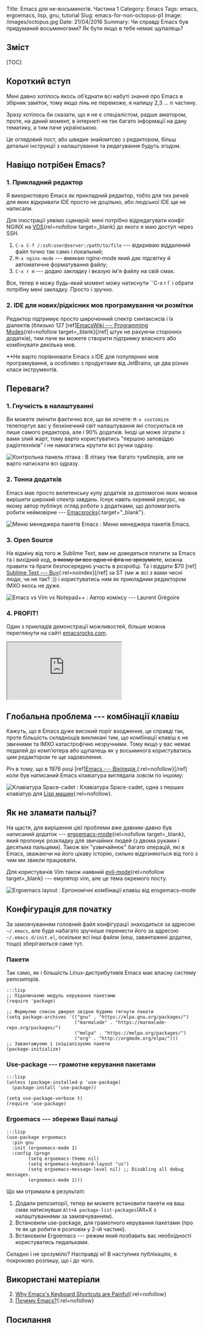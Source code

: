 Title: Emacs для не-восьминогів. Частина 1
Category: Emacs
Tags: emacs, ergoemacs, lisp, gnu, tutorial
Slug: emacs-for-non-octopus-p1
Image: /images/octopus.jpg
Date: 21/04/2016
Summary: Чи справді Emacs був придуманий восьминогами?
          Як бути якщо в тебе немає щупалець?

## Зміст

[TOC]

## Короткий вступ

Мені давно хотілось якось об’єднати всі набуті знання про Emacs в збірник заміток, тому якщо лінь не
переможе, я напишу 2,3 ... n частину.

Зразу хотілось би сказати, що я не є спеціалістом, радше аматором, проте, на даний момент, в
інтернеті не так багато інформації на дану тематику, а тим паче українською. 

Це оглядовий пост, або швидке знайомтсво з редактором, більш детальні інструкції з налаштування та
редагування будуть згодом.


## Навіщо потрібен Emacs?

### 1. Прикладний редактор

Я використовую Emacs як прикладний редактор, тобто для тих речей для яких відкривати IDE просто не
доцільно, або людської IDE ще не написали.

Для ілюстрації уявімо сценарій: мені потрібно відредагувати конфіг NGINX
на [VDS](https://m.do.co/c/6463f665f8bc){rel=nofollow target=_blank} до якого я маю доступ через SSH.

1. `C-x C-f /:ssh:user@server:/path/to/file` --- відкриваю віддалений файл точно так само і локальний;
2. `M-x nginx-mode` --- вмикаю nginx-mode який дає підсвітку й автоматичне форматування файлу;
3. `C-x r m` --- додаю закладку і вказую ім'я файлу на свій смак.

Все, тепер я можу будь-який момент можу натиснути ``C-x r l` і обрати потрібну мені
закладку. Просто і зручно.

### 2. IDE для нових/рідкісних мов програмування чи розмітки

Редактор підтримує просто широченний спектр синтаксисів і їх діалектів (близько
127 [ref][EmacsWiki --- Programming Modes](https://goo.gl/bgQtQb){rel=nofollow target=_blank}[/ref]
штук не рахуючи сторонніх додатків), тим паче ви можете створити підтримку власного або комбінувати
декілька мов.

**Не варто порівнювати Emacs з IDE для популярних мов програмування, а особливо з продуктами від
JetBrains, це два різних класи інструментів.

## Переваги?

### 1. Гнучкість в налаштуванні

Ви можете змінити фактично все, що ви хочете: `M-x customize` телепортує вас у безкінечний світ
налаштування які стосуються не лише самого редактора, але і 90% додатків. Іноді це може зіграти з
вами злий жарт, тому варто користуватись "першою заповіддю радіотехніків" і не намагатись крутити
всі ручки одразу.

![Контрольна панель літака](images/plane-control-panel.jpg)
: В літаку теж багато тумблерів, але не варто натискати всі одразу.

### 2. Тонна додатків

Emacs має просто велетенську купу додатків за допомогою яких можна вирішити широкий спектр завдань.
Існує навіть окремий ресурс, на якому автор публікує огляд роботи з додатками, що допомагають робити
неймовірне --- [Emacsrocks](http://emacsrocks.com/){:target="_blank"}.

![Меню менеджера пакетів Emacs](/images/emacs-packages.png)
: Меню менеджера пакетів Emacs.

### 3. Open Source

На відміну від того ж Sublime Text, вам не доведеться платити за Emacs та і вихідний код, <s>в якому
ви все одно ні фіга не зрозумієте</s>, можна правити та брати безпосередню участь в розробці. Та і
віддати $70 [ref] [Sublime Text --- Buy](https://www.sublimetext.com/buy){:rel=noindex}[/ref] за ST
(ми ж всі з вами чесні люди, чи не так?  :)) і користуватись ним як прикладним редактором ІМХО якось
не дуже.

![Emacs vs Vim vs Notepad++](images/emacs-vs-vim-vs-notepad.png)
: Автор коміксу --- Laurent Grégoire


### 4. PROFIT!

Один з прикладів демонстрації можливостей, більше можна переглянути на
сайті [emacsrocks.com](https://emacsrocks.com).

<div class="embed-responsive embed-responsive-16by9">
<iframe class="embed-responsive-item" src="https://www.youtube.com/embed/jNa3axo40qM">
</iframe>
</div> 

## Глобальна проблема --- комбінації клавіш

Кажуть, що в Emacs дуже високий поріг входження, це справді так, проте більшість складнощів
викликані тим, що комбінації клавіш є не звичними та ІМХО катастрофічно незручними. Тому якщо у вас
немає педалей до комп’ютера або щупалець як у восьминога користуватись цим редактором те ще
задоволення.

Річ в тому, що в 1976 році
[ref][Emacs --- Вікіпедія.](https://uk.wikipedia.org/wiki/Emacs){:rel=nofollow}[/ref] коли був
написаний Emacs клавіатура виглядала зовсім по іншому:

![Клавіатура Space-cadet](/images/emacs-keyboard.jpg)
: Клавіатура Space-cadet, одна з перших клавіатур для
[Lisp машин](https://wikipedia.org/){:rel=nofollow}.

## Як не зламати пальці?

На щастя, для вирішення цієї проблеми вже давним-давно був написаний додаток
--- [ergoemacs-mode](https://ergoemacs.github.io/){rel=nofollow target=_blank}, який пропонує
розкладку для звичайних людей (з двома руками і десятьма пальцями). Також він "узвичайнює" багато
операцій, які в Emacs, зважаючи на його цікаву історію, сильно відрізняються від того з чим ми
звикли працювати.

Для користувачів Vim також наявний [evil-mode](){rel=nofollow target=_blank} --- емулятор vim, але
це тема окремого посту.


![Ergoemacs layout](images/ergoemacs-layout-us.png)
: Ергономічні комбінації клавіш від erogemacs-mode

## Конфігурація для початку

За замовчуванням головний файл конфігурації знаходиться за адресою `~/.emacs`, але буде набагато
зручніше перенести його за адресою `~/.emacs.d/init.el`, оскільки всі інші файли (кеш, завантажені
додатки, тощо) зберігаються саме тут.

### Пакети

Так само, як і більшість Linux-дистрибутивів Emacs має власну систему репозиторїв.

```
:::lisp
;; Підключаємо модуль керування пакетами
(require 'package)

;; Формуємо список джерел звідки будемо тягнути пакети
(setq package-archives '(("gnu" . "https://elpa.gnu.org/packages/")
                         ("marmalade" . "https://marmalade-repo.org/packages/")
                         ("melpa" . "https://melpa.org/packages/")
						 ("org" . "http://orgmode.org/elpa/")))
;; Завантажуємо і ініціалізуємо пакети
(package-initialize)
```

### Use-package --- грамотне керування пакетами


```
:::lisp
(unless (package-installed-p 'use-package)
  (package-install 'use-package))
  
(setq use-package-verbose t)
(require 'use-package)
```

### Ergoemacs --- збереже Ваші пальці

```
:::lisp
(use-package ergoemacs
  :pin gnu
  :init (ergoemacs-mode 1)
  :config (progn 
	    (setq ergoemacs-theme nil)
	    (setq ergoemacs-keyboard-layout "us")
	    (setq ergoemacs-message-level nil) ;; Disabling all debug messages.
	    (ergoemacs-mode 1)))
```

Що ми отримали в результаті:

1. Додали репозиторії, тепер ви можете встановити пакети на ваш смак натиснувши `Alt+A
   package-list-packages`(Alt+X з налаштуваннями за замовчуванням).
2. Встановили use-package, для грамотного керування пакетами (про те як це робити я розповім у 2-ій
   частині).
3. Встановили Ergoemacs --- режим який позбавить вас необхідності користуватись педальками.

Складно і не зрозуміло? Насправді ні! В наступних публікаціях, я покроково розпишу, що і до чого.

## Використані матеріали
2. [Why Emacs's Keyboard Shortcuts are Painful](https://goo.gl/LDjHrl){:rel=nofollow}
3. [Почему Emacs?](http://goo.gl/c3NYy8){:rel=nofollow}

## Посилання
